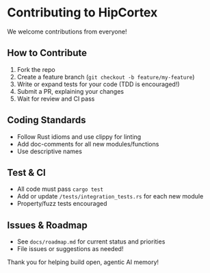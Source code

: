 # Contributing to HipCortex

We welcome contributions from everyone!

## How to Contribute

1. Fork the repo
2. Create a feature branch (`git checkout -b feature/my-feature`)
3. Write or expand tests for your code (TDD is encouraged!)
4. Submit a PR, explaining your changes
5. Wait for review and CI pass

## Coding Standards

- Follow Rust idioms and use clippy for linting
- Add doc-comments for all new modules/functions
- Use descriptive names

## Test & CI

- All code must pass `cargo test`
- Add or update `/tests/integration_tests.rs` for each new module
- Property/fuzz tests encouraged

## Issues & Roadmap

- See `docs/roadmap.md` for current status and priorities
- File issues or suggestions as needed!

Thank you for helping build open, agentic AI memory!
